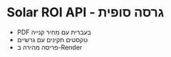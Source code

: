 # Solar ROI API - גרסה סופית

- PDF בעברית עם מחיר קנייה
- טקסטים תקינים עם גרשיים
- פריסה מהירה ב-Render